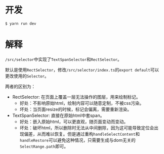# 开发

```shell
$ yarn run dev
```

# 解释

`/src/selector`中实现了`TextSpanSelector`和`RectSelector`。

默认是使用`RectSelector`，修改`/src/selector/index.ts`的`export default`可以更改使用的`Selector`。

两者的区别为：

* RectSelector: 在页面上覆盖一层无法操作的图层，用来绘制标记。
  * 好处：不影响原始html，绘制内容可以随意定制，不被css污染。
  * 坏处：当页面resize的时候，标记会偏离，需要重新渲染。
* TextSpanSelector: 直接在原始html中套span。
  * 好处：嵌入原始html，可以更直观，随页面变动而变动。
  * 坏处：破坏html，所以删除时无法从中间删除，因为这可能导致定位会出现偏差，从而难以恢复。但是通过重构`handleSelectContent`和`handleRestore`可以避免这种情况，只需要生成与dom无关的`SelectRange.path`即可。
